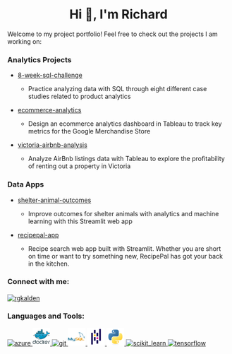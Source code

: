 <h1 align="center">Hi 👋, I'm Richard</h1>

Welcome to my project portfolio! Feel free to check out the projects I am working on:

<h3 align="left">Analytics Projects</h3>

- [8-week-sql-challenge](https://github.com/rgkalden/8-week-sql-challenge)
  - Practice analyzing data with SQL through eight different case studies related to product analytics 

- [ecommerce-analytics](https://github.com/rgkalden/ecommerce-analytics)
  - Design an ecommerce analytics dashboard in Tableau to track key metrics for the Google Merchandise Store 

- [victoria-airbnb-analysis](https://github.com/rgkalden/victoria-airbnb-analysis)
  - Analyze AirBnb listings data with Tableau to explore the profitability of renting out a property in Victoria

<h3 align="left">Data Apps</h3>

- [shelter-animal-outcomes](https://github.com/rgkalden/shelter-animal-outcomes)
  - Improve outcomes for shelter animals with analytics and machine learning with this Streamlit web app

- [recipepal-app](https://github.com/rgkalden/recipepal-app)
  - Recipe search web app built with Streamlit. Whether you are short on time or want to try something new, RecipePal has got your back in the kitchen.


<h3 align="left">Connect with me:</h3>
<p align="left">
<a href="https://linkedin.com/in/rgkalden" target="blank"><img align="center" src="https://raw.githubusercontent.com/rahuldkjain/github-profile-readme-generator/master/src/images/icons/Social/linked-in-alt.svg" alt="rgkalden" height="30" width="40" /></a>
</p>

<h3 align="left">Languages and Tools:</h3>
<p align="left"> 
  
  <a href="https://azure.microsoft.com/en-in/" target="_blank" rel="noreferrer"> <img src="https://www.vectorlogo.zone/logos/microsoft_azure/microsoft_azure-icon.svg" alt="azure" width="40" height="40"/> </a> <a href="https://www.docker.com/" target="_blank" rel="noreferrer"> <img src="https://raw.githubusercontent.com/devicons/devicon/master/icons/docker/docker-original-wordmark.svg" alt="docker" width="40" height="40"/> </a> <a href="https://git-scm.com/" target="_blank" rel="noreferrer"> <img src="https://www.vectorlogo.zone/logos/git-scm/git-scm-icon.svg" alt="git" width="40" height="40"/> </a> <a href="https://www.mysql.com/" target="_blank" rel="noreferrer"> <img src="https://raw.githubusercontent.com/devicons/devicon/master/icons/mysql/mysql-original-wordmark.svg" alt="mysql" width="40" height="40"/> </a> <a href="https://pandas.pydata.org/" target="_blank" rel="noreferrer"> <img src="https://raw.githubusercontent.com/devicons/devicon/2ae2a900d2f041da66e950e4d48052658d850630/icons/pandas/pandas-original.svg" alt="pandas" width="40" height="40"/> </a> <a href="https://www.python.org" target="_blank" rel="noreferrer"> <img src="https://raw.githubusercontent.com/devicons/devicon/master/icons/python/python-original.svg" alt="python" width="40" height="40"/> </a> <a href="https://scikit-learn.org/" target="_blank" rel="noreferrer"> <img src="https://upload.wikimedia.org/wikipedia/commons/0/05/Scikit_learn_logo_small.svg" alt="scikit_learn" width="40" height="40"/> </a>   <a href="https://www.tensorflow.org" target="_blank" rel="noreferrer"> <img src="https://www.vectorlogo.zone/logos/tensorflow/tensorflow-icon.svg" alt="tensorflow" width="40" height="40"/> </a> </p>

